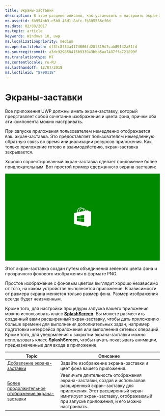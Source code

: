 ```yaml
---
title: Экраны-заставки
description: В этом разделе описано, как установить и настроить экран-заставку вашего приложения.
ms.assetid: 6b954bb3-e5b0-46d1-8afc-fb805536cf6d
ms.date: 02/08/2017
ms.topic: article
keywords: Windows 10, uwp
ms.localizationpriority: medium
ms.openlocfilehash: df3fc8f54a4174006fd28f319d7cab09142a81fd
ms.sourcegitcommit: a3dc929858415b933943bba5aa7487ffa721899f
ms.translationtype: MT
ms.contentlocale: ru-RU
ms.lasthandoff: 12/07/2018
ms.locfileid: "8790118"
---
```

# <a name="splash-screens"></a>Экраны-заставки

Все приложения UWP должны иметь экран-заставку, который представляет собой сочетание изображения и цвета фона, причем оба эти компонента можно настраивать.

При запуске приложения пользователем немедленно отображается ваш экран-заставка. Это предоставляет пользователям немедленную обратную связь во время инициализации ресурсов приложения. Как только приложение готово к взаимодействию, экран-заставка закрывается.

Хорошо спроектированный экран-заставка сделает приложение более привлекательным. Вот простой пример сдержанного экрана-заставки:

![снимок экрана-заставки в масштабе 75%, используемый в разделе “Пример экрана-заставки”.](images/regularsplashscreen.png)

Этот экран-заставка создан путем объединения зеленого цвета фона и прозрачного фонового изображения в формате PNG.

Простое изображение с фоновым цветом выглядит хорошо независимо от того, на каком устройстве выполняется приложение. В зависимости от размера экрана меняется только размер фона. Размер изображения всегда будет неизменным.

Кроме того, для настройки процедуры запуска вашего приложения можно использовать класс [**SplashScreen**](https://msdn.microsoft.com/library/windows/apps/br224763). Вы можете разместить созданный вами расширенный экран-заставку, чтобы дать приложению больше времени для выполнения дополнительных задач, например подготовки интерфейса приложения или выполнения сетевых операций. Кроме того, для уведомления о закрытии экрана-заставки можно использовать класс **SplashScreen**, чтобы начать показывать анимации, предназначенные для входа в приложение.

| Topic | Описание |
|-------|-------------|
| [Добавление экрана-заставки](add-a-splash-screen.md) | Задайте изображение экрана-заставки и цвет фона вашего приложения. |
| [Более продолжительное отображение экрана-заставки](create-a-customized-splash-screen.md) | Увеличьте длительность отображения экрана-заставки, создав и использовав расширенный экран-заставку для приложения. Этот расширенный экран имитирует экран-заставку, отображаемый при запуске приложения, и его можно настраивать. |